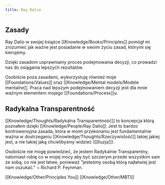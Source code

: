 ```yaml
---
title: Ray Dalio
---
```


## Zasady
Ray Dalio w swojej książce [[Knowledge/Books/Principles]] pomógł mi zrozumieć jak ważne jest posiadanie w swoim życiu zasad, którymi się kierujemy. 

Dzięki zasadom usprawniamy proces podejmowania decyzji, co prowadzi nas do osiągania lepszych rezultatów. 

Osobiście poza zasadami, wykorzystuję również moje [[Foundations/Values]] oraz [[Knowledge/Mental models/Modele mentalne]]. Praca nad lepszym podejmowaniem decyzji jest dla mnie ważnym elementem mojego [[Foundations/Process]]u.

## Radykalna Transparentność
[[Knowledge/Thoughts/Radykalna Transparentność]] to koncepcja którą poznałem dzięki [[Knowledge/People/Ray Dalio]]. Jest to bardzo kontrowersyjna zasada, która w moim przekonaniu jest fundamentalnie ważna w dostrzeganiu [[Knowledge/Thoughts/Rzeczywistość]] takiej jakiej jest, a nie takiej jaką chcielibyśmy widzieć ([[Iluzja]]).

Osobiście nie mogę powiedzieć, że jestem Radykalnie Transparentny, natomiast robię co w mojej mocy aby być szczerym przede wszystkim sam ze sobą, co nie jest łatwe, ponieważ "jesteśmy osobą którą najłatwiej jest nam oszukać." ~ Richard P. Feynman.

[[Knowledge/Other/Principles You]]
[[Knowledge/Other/MBTI]]